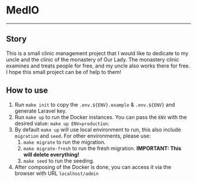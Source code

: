 # MedIO

---

## Story

This is a small clinic management project that I would like to dedicate to my uncle and the clinic of the monastery of Our Lady. 
The monastery clinic examines and treats people for free, and my uncle also works there for free. I hope this small project can be of help to them!

## How to use

1. Run `make init` to copy the `.env.${ENV}.example` & `.env.${ENV}` and generate Laravel key.
2. Run `make up` to run the Docker instances. You can pass the `ENV` with the desired value: `make up ENV=production`.
3. By default `make up` will use local environment to run, this also include `migration` and `seed`. For other environments, please use:
   1. `make migrate` to run the migration.
   2. `make migrate-fresh` to run the fresh migration. **IMPORTANT: This will delete everything!**
   3. `make seed` to run the seeding.
4. After composing of the Docker is done, you can access it via the browser with URL `localhost/admin`
